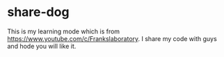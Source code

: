 # share-dog
This is my learning mode which is from https://www.youtube.com/c/Frankslaboratory.
I share my code with guys and hode you will like it.

